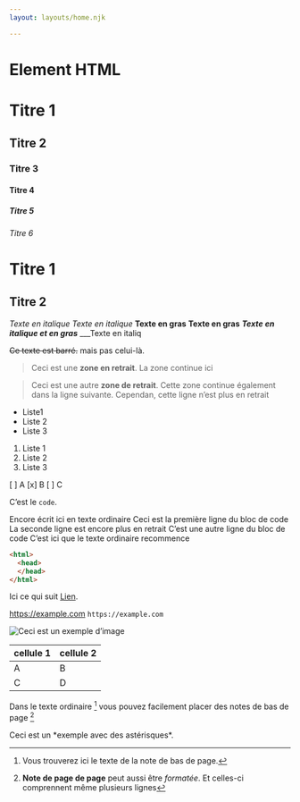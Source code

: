 ```yaml
---
layout: layouts/home.njk

---
```

# Element HTML

#  Titre 1
## Titre 2
###  Titre 3
#### Titre 4
#####  Titre 5
###### Titre 6

Titre 1
=
Titre 2
-


*Texte en italique*
_Texte en italique_
**Texte en gras**
__Texte en gras__
***Texte en italique et en gras***
___Texte en italiq


~~Ce texte est barré.~~ mais pas celui-là.


>Ceci est une **zone en retrait**.
>La zone continue ici

>Ceci est une autre **zone de retrait**.
Cette zone continue également dans la ligne suivante.
Cependan, cette ligne n’est plus en retrait

- Liste1
- Liste 2
- Liste 3

1. Liste 1
2. Liste 2
3. Liste 3

[ ] A
[x] B
[ ] C

C’est le `code`.

Encore écrit ici en texte ordinaire
  Ceci est la première ligne du bloc de code
  La seconde ligne est encore plus en retrait
  C’est une autre ligne du bloc de code
C’est ici que le texte ordinaire recommence


```html
<html>
  <head>
  </head>
</html>
```

  
  Ici ce qui suit [Lien](https://example.com/ "titre de lien optionnel").
  
  <https://example.com>
`https://example.com`


![Ceci est un exemple d’image](/img/mono.jpg)


|cellule 1|cellule 2|
|--------|--------|
|    A    |    B    |
|    C    |    D    |


Dans le texte ordinaire [^1] vous pouvez facilement placer des notes de bas de page [^2]
[^1]: Vous trouverez ici le texte de la note de bas de page.
 [^2]: **Note de page de page** peut aussi être *formatée*.
Et celles-ci comprennent même plusieurs lignes


Ceci est un \*exemple avec des astérisques\*.